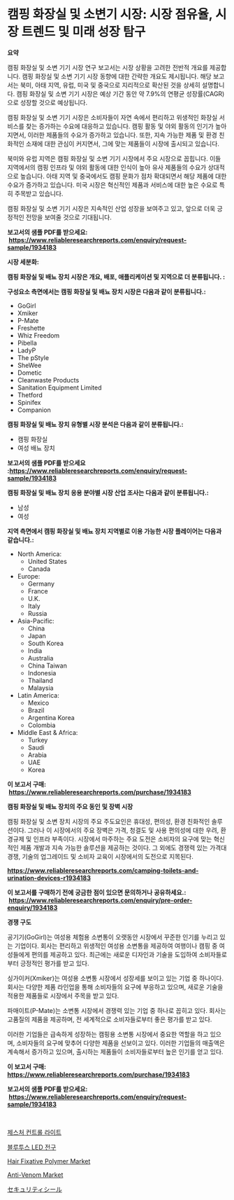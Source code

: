<p><h1>캠핑 화장실 및 소변기 시장: 시장 점유율, 시장 트렌드 및 미래 성장 탐구</h1></p><p><strong>요약</strong></p>
<p><p>캠핑 화장실 및 소변 기기 시장 연구 보고서는 시장 상황을 고려한 전반적 개요를 제공합니다. 캠핑 화장실 및 소변 기기 시장 동향에 대한 간략한 개요도 제시됩니다. 해당 보고서는 북미, 아태 지역, 유럽, 미국 및 중국으로 지리적으로 확산된 것을 상세히 설명합니다. 캠핑 화장실 및 소변 기기 시장은 예상 기간 동안 약 7.9%의 연평균 성장률(CAGR)으로 성장할 것으로 예상됩니다.</p><p>캠핑 화장실 및 소변 기기 시장은 소비자들이 자연 속에서 편리하고 위생적인 화장실 서비스를 찾는 증가하는 수요에 대응하고 있습니다. 캠핑 활동 및 야외 활동의 인기가 높아지면서, 이러한 제품들의 수요가 증가하고 있습니다. 또한, 지속 가능한 제품 및 환경 친화적인 소재에 대한 관심이 커지면서, 그에 맞는 제품들이 시장에 출시되고 있습니다.</p><p>북미와 유럽 지역은 캠핑 화장실 및 소변 기기 시장에서 주요 시장으로 꼽힙니다. 이들 지역에서의 캠핑 인프라 및 야외 활동에 대한 인식이 높아 유사 제품들의 수요가 상대적으로 높습니다. 아태 지역 및 중국에서도 캠핑 문화가 점차 확대되면서 해당 제품에 대한 수요가 증가하고 있습니다. 미국 시장은 혁신적인 제품과 서비스에 대한 높은 수요로 특히 주목받고 있습니다.</p><p>캠핑 화장실 및 소변 기기 시장은 지속적인 산업 성장을 보여주고 있고, 앞으로 더욱 긍정적인 전망을 보여줄 것으로 기대됩니다.</p></p>
<p><strong>보고서의 샘플 PDF를 받으세요: &nbsp;<a href="https://www.reliableresearchreports.com/enquiry/request-sample/1934183">https://www.reliableresearchreports.com/enquiry/request-sample/1934183</a></strong></p>
<p><strong>시장 세분화:</strong></p>
<p><strong> 캠핑 화장실 및 배뇨 장치 시장은 개요, 배포, 애플리케이션 및 지역으로 더 분류됩니다. :</strong></p>
<p><strong>구성요소 측면에서는 캠핑 화장실 및 배뇨 장치 시장은 다음과 같이 분류됩니다.:</strong></p>
<p><ul><li>GoGirl</li><li>Xmiker</li><li>P-Mate</li><li>Freshette</li><li>Whiz Freedom</li><li>Pibella</li><li>LadyP</li><li>The pStyle</li><li>SheWee</li><li>Dometic</li><li>Cleanwaste Products</li><li>Sanitation Equipment Limited</li><li>Thetford</li><li>Spinifex</li><li>Companion</li></ul></p>
<p><strong> 캠핑 화장실 및 배뇨 장치 유형별 시장 분석은 다음과 같이 분류됩니다.:</strong></p>
<p><ul><li>캠핑 화장실</li><li>여성 배뇨 장치</li></ul></p>
<p><strong>보고서의 샘플 PDF를 받으세요 :<a href="https://www.reliableresearchreports.com/enquiry/request-sample/1934183">https://www.reliableresearchreports.com/enquiry/request-sample/1934183</a></strong></p>
<p><strong> 캠핑 화장실 및 배뇨 장치 응용 분야별 시장 산업 조사는 다음과 같이 분류됩니다.:</strong></p>
<p><ul><li>남성</li><li>여성</li></ul></p>
<p><strong>지역 측면에서 캠핑 화장실 및 배뇨 장치 지역별로 이용 가능한 시장 플레이어는 다음과 같습니다.:</strong></p>
<p><ul>
    <li>
        North America:
        <ul>
            <li>United States</li>
            <li>Canada</li>
        </ul>
    </li>
    <li>
        Europe:
        <ul>
            <li>Germany</li>
            <li>France</li>
            <li>U.K.</li>
            <li>Italy</li>
            <li>Russia</li>
        </ul>
    </li>
    <li>
        Asia-Pacific:
        <ul>
            <li>China</li>
            <li>Japan</li>
            <li>South Korea</li>
            <li>India</li>
            <li>Australia</li>
            <li>China Taiwan</li>
            <li>Indonesia</li>
            <li>Thailand</li>
            <li>Malaysia</li>
        </ul>
    </li>
    <li>
        Latin America:
        <ul>
            <li>Mexico</li>
            <li>Brazil</li>
            <li>Argentina Korea</li>
            <li>Colombia</li>
        </ul>
    </li>
    <li>
        Middle East & Africa:
        <ul>
            <li>Turkey</li>
            <li>Saudi</li>
            <li>Arabia</li>
            <li>UAE</li>
            <li>Korea</li>
        </ul>
    </li>
    </ul></p>
<p><strong>이 보고서 구매: &nbsp;<a href="https://www.reliableresearchreports.com/purchase/1934183">https://www.reliableresearchreports.com/purchase/1934183</a></strong></p>
<p><strong>캠핑 화장실 및 배뇨 장치의 주요 동인 및 장벽 시장</strong></p>
<p><p>캠핑 화장실 및 소변 장치 시장의 주요 주도요인은 휴대성, 편의성, 환경 친화적인 솔루션이다. 그러나 이 시장에서의 주요 장벽은 가격, 청결도 및 사용 편의성에 대한 우려, 환경규제 및 인프라 부족이다. 시장에서 마주하는 주요 도전은 소비자의 요구에 맞는 혁신적인 제품 개발과 지속 가능한 솔루션을 제공하는 것이다. 그 외에도 경쟁력 있는 가격대 경쟁, 기술의 업그레이드 및 소비자 교육이 시장에서의 도전으로 지목된다.</p></p>
<p><strong><a href="https://www.reliableresearchreports.com/camping-toilets-and-urination-devices-r1934183">https://www.reliableresearchreports.com/camping-toilets-and-urination-devices-r1934183</a></strong></p>
<p><strong>이 보고서를 구매하기 전에 궁금한 점이 있으면 문의하거나 공유하세요.: &nbsp;<a href="https://www.reliableresearchreports.com/enquiry/pre-order-enquiry/1934183">https://www.reliableresearchreports.com/enquiry/pre-order-enquiry/1934183</a></strong></p>
<p><strong>경쟁 구도</strong></p>
<p><p>공기기(GoGirl)는 여성용 체험용 소변통이 오랫동안 시장에서 꾸준한 인기를 누리고 있는 기업이다. 회사는 편리하고 위생적인 여성용 소변통을 제공하여 여행이나 캠핑 중 여성들에게 편의를 제공하고 있다. 최근에는 새로운 디자인과 기술을 도입하여 소비자들로부터 긍정적인 평가를 받고 있다. </p><p>싱가이커(Xmiker)는 여성용 소변통 시장에서 성장세를 보이고 있는 기업 중 하나이다. 회사는 다양한 제품 라인업을 통해 소비자들의 요구에 부응하고 있으며, 새로운 기술을 적용한 제품들로 시장에서 주목을 받고 있다. </p><p>파매이트(P-Mate)는 소변통 시장에서 경쟁력 있는 기업 중 하나로 꼽히고 있다. 회사는 고품질의 제품을 제공하며, 전 세계적으로 소비자들로부터 좋은 평가를 받고 있다. </p><p>이러한 기업들은 급속하게 성장하는 캠핑용 소변통 시장에서 중요한 역할을 하고 있으며, 소비자들의 요구에 맞추어 다양한 제품을 선보이고 있다. 이러한 기업들의 매출액은 계속해서 증가하고 있으며, 출시하는 제품들이 소비자들로부터 높은 인기를 얻고 있다.</p></p>
<p><strong>이 보고서 구매: &nbsp; <a href="https://www.reliableresearchreports.com/purchase/1934183">https://www.reliableresearchreports.com/purchase/1934183</a></strong></p>
<p><strong>보고서의 샘플 PDF를 받으세요: &nbsp;<a href="https://www.reliableresearchreports.com/enquiry/request-sample/1934183">https://www.reliableresearchreports.com/enquiry/request-sample/1934183</a></strong><strong></strong></p>
<p>&nbsp;</p>
<p><p><a href="https://medium.com/@sophieinleeds/%EC%A0%9C%EC%8A%A4%EC%B2%98-%EC%A0%9C%EC%96%B4-%EB%9D%BC%EC%9D%B4%ED%8A%B8-%EC%8B%9C%EC%9E%A5-%EA%B7%9C%EB%AA%A8%EA%B0%80-%EA%B8%80%EB%A1%9C%EB%B2%8C-%EC%82%B0%EC%97%85%EC%97%90%EC%84%9C-%EC%B5%9C%EC%A0%81%EC%9D%98-%EB%A7%88%EC%BC%80%ED%8C%85-%EC%B1%84%EB%84%90%EC%9D%84-%EB%B3%B4%EC%97%AC%EC%A4%8D%EB%8B%88%EB%8B%A4-48d80f595c8e">제스처 컨트롤 라이트</a></p><p><a href="https://github.com/Penelolack456456/Market-Research-Report-List-1/blob/main/966456324136.md">블루투스 LED 전구</a></p><p><a href="https://issuu.com/reportprime-2/docs/hair-fixative-polymer-market-size-2030.pptx">Hair Fixative Polymer Market</a></p><p><a href="https://www.linkedin.com/pulse/anti-venom-market-size-furnishes-valuable-information-kqq2c?trackingId=6nTbiaUcMIdyQRYPHBUfvg%3D%3D">Anti-Venom Market</a></p><p><a href="https://github.com/ReganWisoky2023/Market-Research-Report-List-1/blob/main/292867724750.md">セキュリティシール</a></p></p>